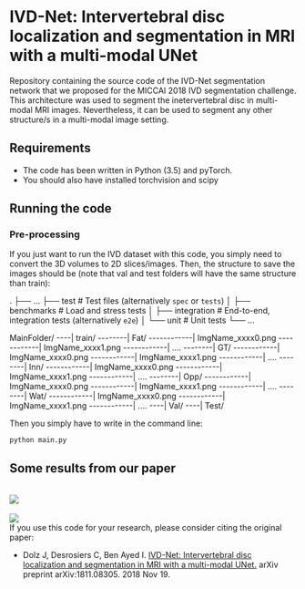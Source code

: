 # IVD-Net: Intervertebral disc localization and segmentation in MRI with a multi-modal UNet

Repository containing the source code of the IVD-Net segmentation network that we proposed for the MICCAI 2018 IVD segmentation challenge. This architecture was used to segment the inetervertebral disc in multi-modal MRI images. Nevertheless, it can be used to segment any other structure/s in a multi-modal image setting.

## Requirements

- The code has been written in Python (3.5) and pyTorch.
- You should also have installed torchvision and scipy

## Running the code

### Pre-processing
If you just want to run the IVD dataset with this code, you simply need to convert the 3D volumes to 2D slices/images. Then, the structure to save the images should be (note that val and test folders will have the same structure than train):

 .
    ├── ...
    ├── test                    # Test files (alternatively `spec` or `tests`)
    │   ├── benchmarks          # Load and stress tests
    │   ├── integration         # End-to-end, integration tests (alternatively `e2e`)
    │   └── unit                # Unit tests
    └── ...
    
MainFolder/
----| train/
--------| Fat/
------------| ImgName_xxxx0.png
------------| ImgName_xxxx1.png
------------| ....
--------| GT/
------------| ImgName_xxxx0.png
------------| ImgName_xxxx1.png
------------| ....
--------| Inn/
------------| ImgName_xxxx0.png
------------| ImgName_xxxx1.png
------------| ....
--------| Opp/
------------| ImgName_xxxx0.png
------------| ImgName_xxxx1.png
------------| ....
--------| Wat/
------------| ImgName_xxxx0.png
------------| ImgName_xxxx1.png
------------| ....
----| Val/
----| Test/

Then you simply have to write in the command line:

```
python main.py 
```

## Some results from our paper

<br>
<img src="https://github.com/josedolz/IVD-Net/blob/master/Images/IVD_Results.png" />
<br>


<br>
<img src="https://github.com/josedolz/IVD-Net/blob/master/Images/3D.png"/>
<br>
If you use this code for your research, please consider citing the original paper:

- Dolz J, Desrosiers C, Ben Ayed I. [IVD-Net: Intervertebral disc localization and segmentation in MRI with a multi-modal UNet.](https://arxiv.org/abs/1811.08305) arXiv preprint arXiv:1811.08305. 2018 Nov 19.
